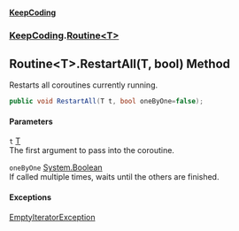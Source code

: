 #### [KeepCoding](index.md 'index')
### [KeepCoding](KeepCoding.md 'KeepCoding').[Routine&lt;T&gt;](Routine_T_.md 'KeepCoding.Routine&lt;T&gt;')
## Routine&lt;T&gt;.RestartAll(T, bool) Method
Restarts all coroutines currently running.  
```csharp
public void RestartAll(T t, bool oneByOne=false);
```
#### Parameters
<a name='KeepCoding_Routine_T__RestartAll(T_bool)_t'></a>
`t` [T](Routine_T_.md#KeepCoding_Routine_T__T 'KeepCoding.Routine&lt;T&gt;.T')  
The first argument to pass into the coroutine.
  
<a name='KeepCoding_Routine_T__RestartAll(T_bool)_oneByOne'></a>
`oneByOne` [System.Boolean](https://docs.microsoft.com/en-us/dotnet/api/System.Boolean 'System.Boolean')  
If called multiple times, waits until the others are finished.
  
#### Exceptions
[EmptyIteratorException](EmptyIteratorException.md 'KeepCoding.Internal.EmptyIteratorException')  
